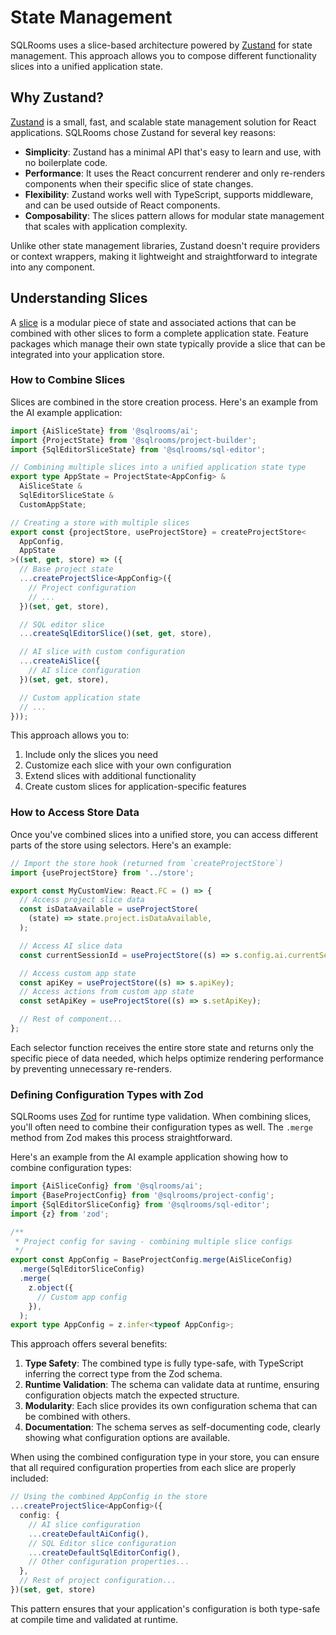 # State Management

SQLRooms uses a slice-based architecture powered by [Zustand](http://zustand.docs.pmnd.rs/) for state management. This approach allows you to compose different functionality slices into a unified application state.

## Why Zustand?

[Zustand](https://zustand.docs.pmnd.rs/) is a small, fast, and scalable state management solution for React applications. SQLRooms chose Zustand for several key reasons:

- **Simplicity**: Zustand has a minimal API that's easy to learn and use, with no boilerplate code.
- **Performance**: It uses the React concurrent renderer and only re-renders components when their specific slice of state changes.
- **Flexibility**: Zustand works well with TypeScript, supports middleware, and can be used outside of React components.
- **Composability**: The slices pattern allows for modular state management that scales with application complexity.

Unlike other state management libraries, Zustand doesn't require providers or context wrappers, making it lightweight and straightforward to integrate into any component.

## Understanding Slices

A [slice](https://zustand.docs.pmnd.rs/guides/slices-pattern) is a modular piece of state and associated actions that can be combined with other slices to form a complete application state. Feature packages which manage their own state typically provide a slice that can be integrated into your application store.

### How to Combine Slices

Slices are combined in the store creation process. Here's an example from the AI example application:

```typescript
import {AiSliceState} from '@sqlrooms/ai';
import {ProjectState} from '@sqlrooms/project-builder';
import {SqlEditorSliceState} from '@sqlrooms/sql-editor';

// Combining multiple slices into a unified application state type
export type AppState = ProjectState<AppConfig> &
  AiSliceState &
  SqlEditorSliceState &
  CustomAppState;

// Creating a store with multiple slices
export const {projectStore, useProjectStore} = createProjectStore<
  AppConfig,
  AppState
>((set, get, store) => ({
  // Base project state
  ...createProjectSlice<AppConfig>({
    // Project configuration
    // ...
  })(set, get, store),

  // SQL editor slice
  ...createSqlEditorSlice()(set, get, store),

  // AI slice with custom configuration
  ...createAiSlice({
    // AI slice configuration
  })(set, get, store),

  // Custom application state
  // ...
}));
```

This approach allows you to:

1. Include only the slices you need
2. Customize each slice with your own configuration
3. Extend slices with additional functionality
4. Create custom slices for application-specific features

### How to Access Store Data

Once you've combined slices into a unified store, you can access different parts of the store using selectors. Here's an example:

```typescript
// Import the store hook (returned from `createProjectStore`)
import {useProjectStore} from '../store';

export const MyCustomView: React.FC = () => {
  // Access project slice data
  const isDataAvailable = useProjectStore(
    (state) => state.project.isDataAvailable,
  );

  // Access AI slice data
  const currentSessionId = useProjectStore((s) => s.config.ai.currentSessionId);

  // Access custom app state
  const apiKey = useProjectStore((s) => s.apiKey);
  // Access actions from custom app state
  const setApiKey = useProjectStore((s) => s.setApiKey);

  // Rest of component...
};
```

Each selector function receives the entire store state and returns only the specific piece of data needed, which helps optimize rendering performance by preventing unnecessary re-renders.

### Defining Configuration Types with Zod

SQLRooms uses [Zod](https://zod.dev/) for runtime type validation. When combining slices, you'll often need to combine their configuration types as well. The `.merge` method from Zod makes this process straightforward.

Here's an example from the AI example application showing how to combine configuration types:

```typescript
import {AiSliceConfig} from '@sqlrooms/ai';
import {BaseProjectConfig} from '@sqlrooms/project-config';
import {SqlEditorSliceConfig} from '@sqlrooms/sql-editor';
import {z} from 'zod';

/**
 * Project config for saving - combining multiple slice configs
 */
export const AppConfig = BaseProjectConfig.merge(AiSliceConfig)
  .merge(SqlEditorSliceConfig)
  .merge(
    z.object({
      // Custom app config
    }),
  );
export type AppConfig = z.infer<typeof AppConfig>;
```

This approach offers several benefits:

1. **Type Safety**: The combined type is fully type-safe, with TypeScript inferring the correct type from the Zod schema.
2. **Runtime Validation**: The schema can validate data at runtime, ensuring configuration objects match the expected structure.
3. **Modularity**: Each slice provides its own configuration schema that can be combined with others.
4. **Documentation**: The schema serves as self-documenting code, clearly showing what configuration options are available.

When using the combined configuration type in your store, you can ensure that all required configuration properties from each slice are properly included:

```typescript
// Using the combined AppConfig in the store
...createProjectSlice<AppConfig>({
  config: {
    // AI slice configuration
    ...createDefaultAiConfig(),
    // SQL Editor slice configuration
    ...createDefaultSqlEditorConfig(),
    // Other configuration properties...
  },
  // Rest of project configuration...
})(set, get, store)
```

This pattern ensures that your application's configuration is both type-safe at compile time and validated at runtime.
